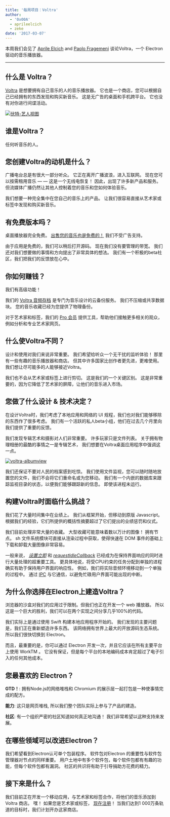 ```yaml
---
title: '每周项目：Voltra'
author:
  - '0x00A'
  - aprileelcich
  - zeke
date: '2017-03-07'
---
```


本周我们会见了 [Aprile Elcich](https://twitter.com/aprileelcich) and [Paolo Fragemeni](https://twitter.com/0x00A) 谈论Voltra，一个 Electron驱动的音乐播放器。

---

## 什么是 Voltra？

[Voltra](https://voltra.co/) 是想要拥有自己音乐的人的音乐播放器。 它也是一个商店，您可以根据自己已经拥有的东西发现和购买新音乐。 这是无广告的桌面和手机跨平台。 它也没有对你进行间谍活动。

[![伏特-艺人视图](https://cloud.githubusercontent.com/assets/2289/23670061/4db0323c-031b-11e7-81fd-128e714e911c.jpg)](https://voltra.co/)

## 谁是Voltra？

任何听音乐的人。

## 您创建Voltra的动机是什么？

广播电台总是有很大一部分听众。 它正在离开广播波浪，进入互联网。 现在您可以按需租用音乐 — — 这是一个无线电恢复！ 因此，出现了许多新产品和服务。 但流媒体广播仍然让其他人控制着您的音乐和您如何体验音乐。

我们想要一种完全集中在您自己的音乐上的产品。 让我们很容易直接从艺术家或标签中发现和购买新音乐。

## 有免费版本吗？

桌面播放器完全免费。 [出售您的音乐也是免费的！](https://voltra.co/artists) 我们不受广告支持。

由于应用是免费的，我们可以稍后打开源码。 现在我们没有要管理的带宽。 我们还对我们想要做的事情和方向提出了非常具体的想法。 我们有一个积极的beta社区，我们把我们的反馈放在心中。

## 你如何赚钱？

我们有高级功能！

我们的 [Voltra 音频存档](https://voltra.co/premium/) 是专门为音乐设计的云备份服务。 我们不压缩或共享数据块。 您的音乐收藏已经为您提供了物理备份。

对于艺术家和标签，我们的 [Pro 会员](https://voltra.co/artists/pro) 提供工具，帮助他们接触更多相关的观众，例如分析和专业艺术家网页。

## 什么使Voltra不同？

设计和使用对我们来说非常重要。 我们希望给听众一个无干扰的监听体验！ 那里有一些有趣的音乐播放器和商店。 但其中许多国家比创作者更先进，更难使用。 我们想让尽可能多的人能够接近Voltra。

我们也不会从艺术家或标签上进行剪切。 这是我们的一个关键区别。 这是非常重要的，因为它降低了艺术家的屏障，让他们的音乐进入市场。

## 您做了什么设计 & 技术决定？

在设计Voltra时，我们考虑了本地应用和网络的 UI 规程，我们也对我们能够移除的东西作了很多考虑。 我们有一个活跃的私人beta小组，他们在过去几个月里向我们提供了重要的反馈。

我们发现专辑艺术和摄影对人们非常重要。 许多玩家只是文件列表。 关于拥有物理相册的最酷的事情之一是专辑艺术， 我们想要在Voltra桌面应用程序中强调这一点。

[![voltra-albumview](https://cloud.githubusercontent.com/assets/2289/23670056/4b0c18d4-031b-11e7-89e1-539e927a380d.jpg)](https://voltra.co/)

我们还保证不要对人民的档案感到吃惊。 我们使用文件监视，您可以随时随地放置您的文件，我们不会将它们重命名或为您移动。 我们有一个内嵌的数据库来跟踪监视目录的状态，以便我们能够跟踪新的信息。 即使该进程未运行。

## 构建Voltra时面临什么挑战？

我们花了大量时间集中在业绩上。 我们从框架开始，但移动到原版 Javascript。 根据我们的经验，它们所提供的概括性摘要超过了它们提出的业绩惩罚和仪式。

我们目前处理非常大量的收藏。 大型收藏可能意味着数以万计的图像！ 拥有节点。 sh 文件系统模块可直接从渲染过程中获取，使得快速在 DOM 事件的基础上下载和卸载大量图像非常容易。

一般来说， *[设置立即](https://developer.mozilla.org/en-US/docs/Web/API/Window/setImmediate)* 和 *[requestIdleCallback](https://developer.mozilla.org/en-US/docs/Web/API/Window/requestIdleCallback)* 已经成为在保持界面响应的同时进行大量处理的超重要工具。 更具体地说，将受CPU约束的任务分配到单独的进程确实有助于保持用户界面的响应性。 例如，我们将实际音频环境移动到一个单独的过程中。 通过 [IPC](https://electronjs.org/docs/glossary/#ipc) 与它通信，以避免忙碌用户界面可能出现的中断。

## 为什么你选择在Electron上建造Voltra？

浏览器的沙盒对我们的应用过于限制。但我们也正在开发一个 web 播放器。 所以这是一个巨大的胜利，我们可以在两个实现之间分享几乎100%的代码。

我们实际上是通过使用 Swift 构建本地应用程序开始的。 我们发现的主要问题是，我们正在重新塑造许多东西。 该网络拥有世界上最大的开放源码生态系统。 所以我们很快切换到 Electron。

而且，最重要的是，你可以通过 Electron 开发一次，并且它应该在所有主要平台上使用 WorkTM 。 它没有保证，但是每个平台的本地编码成本肯定超过了电子引入的任何其他成本。

## 您最喜欢的 Electron？

**GTD！**: 拥有Node.js的网络堆栈和 Chromium 的展示层一起打包是一种使事情完成的配方。

**能力**: 这只是网页堆栈, 所以我们整个团队实际上参与了产品的建造。

**社区**: 有一个组织严密的社区知道如何真正地沟通！ 我们非常希望以这种支持来发展。

## 在哪些领域可以改进Electron？

我们希望看到Electron认可单个包装程序。 软件包对Electron 的重要性与软件包管理器对节点的同样重要。 用户土地中有多个软件包，每个软件包都有有趣的功能，但每个软件包都有漏洞。 社区的共识将有助于引导捐助方花费的精力。

## 接下来是什么？

我们目前正在开发一个移动应用，与艺术家和标签合作，将他们的音乐添加到Voltra 商店。 嘿！ 如果您是艺术家或标签， [现在注册](https://admin.voltra.co/signup)！ 当我们达到1 000万条轨道的目标时，我们计划开办这家商店。

